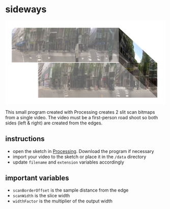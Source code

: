 sideways
========

![Hopefully this illustration explain what it does](/data/sideways.jpg)

This small program created with Processing creates 2 slit scan bitmaps from a single video.
The video must be a first-person road shoot so both sides (left & right) are created from the edges.


instructions
---------------
* open the sketch in [Processing](http://www.processing.org). Download the program if necessary
* import your video to the sketch or place it in the <code>/data</code> directory
* update <code>filename</code> and <code>extension</code> variables accordingly

important variables
--------------------------

* <code>scanBorderOffset</code> is the sample distance from the edge
* <code>scanWidth</code> is the slice width
* <code>widthFactor</code> is the multiplier of the output width
